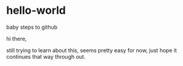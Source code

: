 # hello-world
baby steps to github

hi there, 

still trying to learn about this, seems pretty easy for now,
just hope it continues that way through out.
